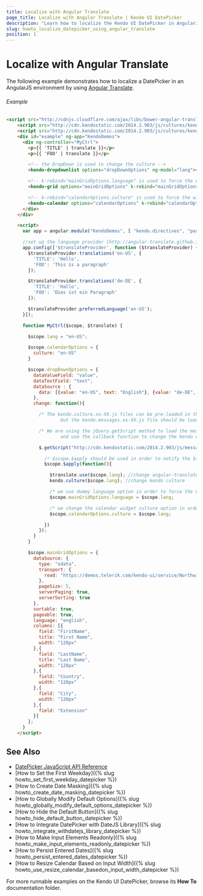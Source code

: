 ```yaml
---
title: Localize with Angular Translate
page_title: Localize with Angular Translate | Kendo UI DatePicker
description: "Learn how to localize the Kendo UI DatePicker in AngularJS environment with Angular Translate."
slug: howto_localize_datepicker_using_angular_translate
position: 1
---
```


# Localize with Angular Translate

The following example demonstrates how to localize a DatePicker in an AngularJS environment by using [Angular Translate](https://github.com/angular-translate/angular-translate).

###### Example

```html
<script src="http://cdnjs.cloudflare.com/ajax/libs/bower-angular-translate/2.0.1/angular-translate.min.js"></script>
    <script src="http://cdn.kendostatic.com/2014.2.903/js/cultures/kendo.culture.de-DE.min.js"></script>
    <script src="http://cdn.kendostatic.com/2014.2.903/js/cultures/kendo.culture.en-US.min.js"></script>
    <div id="example" ng-app="KendoDemos">
      <div ng-controller="MyCtrl">
        <p>{{ 'TITLE' | translate }}</p>
        <p>{{ 'FOO' | translate }}</p>

        <!-- the DropDown is used to change the culture -->
        <kendo-dropdownlist options="dropDownOptions" ng-model="lang"></kendo-dropdownlist>

        <!-- k-rebind="mainGridOptions.language" is used to force the widget update -->
        <kendo-grid options="mainGridOptions" k-rebind="mainGridOptions.language"></kendo-grid>

        <!-- k-rebind="calendarOptions.culture" is used to force the widget update -->
        <kendo-calendar options="calendarOptions" k-rebind="calendarOptions.culture"></kendo-calendar>
      </div>
    </div>

    <script>
      var app = angular.module("KendoDemos", [ "kendo.directives", "pascalprecht.translate"]);

      //set up the language provider (http://angular-translate.github.io/docs/#/guide)
      app.config(['$translateProvider', function ($translateProvider) {
        $translateProvider.translations('en-US', {
          'TITLE': 'Hello',
          'FOO': 'This is a paragraph'
        });

        $translateProvider.translations('de-DE', {
          'TITLE': 'Hallo',
          'FOO': 'Dies ist ein Paragraph'
        });

        $translateProvider.preferredLanguage('en-US');
      }]);

      function MyCtrl($scope, $translate) {

        $scope.lang = "en-US";

        $scope.calendarOptions = {
          culture: "en-US"
        }

        $scope.dropDownOptions = {
          dataValueField: "value",
          dataTextField: "text",
          dataSource : {
            data: [{value: "en-US", text: "English"}, {value: "de-DE", text:"German"}]
          },
          change: function(){

            /* The kendo.culture.xx-XX.js files can be pre-loaded in the <head> section of the document,
                    but the kendo.messages.xx-XX.js file should be loaded on demand when the language is about to change */

            /* We are using the jQuery.getScript method to load the messages file
                    and use the callback function to change the kendo culture, kendo messages and angular-translate language */

            $.getScript("http://cdn.kendostatic.com/2014.2.903/js/messages/kendo.messages." + $scope.lang + ".min.js", function() {

              /* $scope.$apply should be used in order to notify the $scope for language change */
              $scope.$apply(function(){

                $translate.use($scope.lang); //change angular-translate language
                kendo.culture($scope.lang); //change kendo culture

                /* we use dummy language option in order to force the Grid to rebind */
                $scope.mainGridOptions.language = $scope.lang;

                /* we change the calendar widget culture option in order to force the Calendar to rebind */
                $scope.calendarOptions.culture = $scope.lang;

              })
            });
          }
        }

        $scope.mainGridOptions = {
          dataSource: {
            type: "odata",
            transport: {
              read: "https://demos.telerik.com/kendo-ui/service/Northwind.svc/Employees"
            },
            pageSize: 5,
            serverPaging: true,
            serverSorting: true
          },
          sortable: true,
          pageable: true,
          language: "english",
          columns: [{
            field: "FirstName",
            title: "First Name",
            width: "120px"
          },{
            field: "LastName",
            title: "Last Name",
            width: "120px"
          },{
            field: "Country",
            width: "120px"
          },{
            field: "City",
            width: "120px"
          },{
            field: "Extension"
          }]
        };
      }
    </script>
```

## See Also

* [DatePicker JavaScript API Reference](/api/javascript/ui/datepicker)
* [How to Set the First Weekday]({% slug howto_set_first_weekday_datepicker %})
* [How to Create Date Masking]({% slug howto_create_date_masking_datepicker %})
* [How to Globally Modify Default Options]({% slug howto_globally_modify_default_options_datepicker %})
* [How to Hide the Default Button]({% slug howto_hide_default_button_datepicker %})
* [How to Integrate DatePicker with DateJS Library]({% slug howto_integrate_withdatejs_library_datepicker %})
* [How to Make Input Elements Readonly]({% slug howto_make_input_elements_readonly_datepicker %})
* [How to Persist Entered Dates]({% slug howto_persist_entered_dates_datepicker %})
* [How to Resize Calendar Based on Input Width]({% slug howto_use_resize_calendar_basedon_input_width_datepicker %})

For more runnable examples on the Kendo UI DatePicker, browse its **How To** documentation folder.
